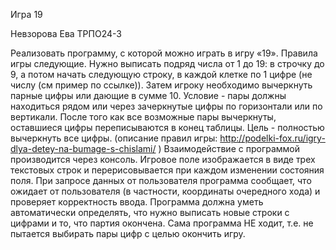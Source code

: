 Игра 19

Невзорова Ева ТРПО24-3

Реализовать программу, с которой можно играть в игру «19». Правила игры следующие. Нужно выписать подряд числа от 1 до 19: в строчку до 9, а потом начать следующую строку, в каждой клетке по 1 цифре (не числу (см пример по ссылке)). Затем игроку необходимо вычеркнуть парные цифры или дающие в сумме 10. Условие - пары должны находиться рядом или через зачеркнутые цифры по горизонтали или по вертикали. После того как все возможные пары вычеркнуты, оставшиеся цифры переписываются в конец таблицы. Цель - полностью вычеркнуть все цифры. (описание правил игры: http://podelki-fox.ru/igry-dlya-detey-na-bumage-s-chislami/ ) Взаимодействие с программой производится через консоль. Игровое поле изображается в виде трех текстовых строк и перерисовывается при каждом изменении состояния поля. При запросе данных от пользователя программа сообщает, что ожидает от пользователя (в частности, координаты очередного хода) и проверяет корректность ввода. Программа должна уметь автоматически определять, что нужно выписать новые строки с цифрами и то, что партия окончена. Сама программа НЕ ходит, т.е. не пытается выбирать пары цифр с целью окончить игру.

